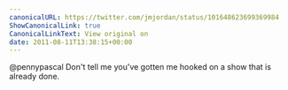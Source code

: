 ```yaml
---
canonicalURL: https://twitter.com/jmjordan/status/101648623699369984
ShowCanonicalLink: true
CanonicalLinkText: View original on
date: 2011-08-11T13:38:15+00:00
---
```

@pennypascal Don't tell me you've gotten me hooked on a show that is already done.